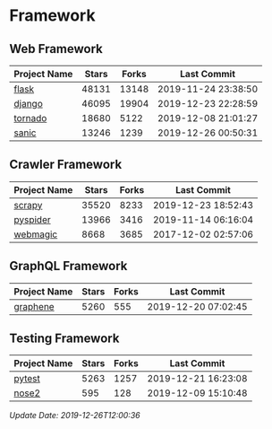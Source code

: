 # Framework

## Web Framework

| Project Name | Stars | Forks | Last Commit |
| ------------ | ----- | ----- | ----------- |
| [flask](https://github.com/pallets/flask) | 48131 | 13148 | 2019-11-24 23:38:50 |
| [django](https://github.com/django/django) | 46095 | 19904 | 2019-12-23 22:28:59 |
| [tornado](https://github.com/tornadoweb/tornado) | 18680 | 5122 | 2019-12-08 21:01:27 |
| [sanic](https://github.com/huge-success/sanic) | 13246 | 1239 | 2019-12-26 00:50:31 |

## Crawler Framework

| Project Name | Stars | Forks | Last Commit |
| ------------ | ----- | ----- | ----------- |
| [scrapy](https://github.com/scrapy/scrapy) | 35520 | 8233 | 2019-12-23 18:52:43 |
| [pyspider](https://github.com/binux/pyspider) | 13966 | 3416 | 2019-11-14 06:16:04 |
| [webmagic](https://github.com/code4craft/webmagic) | 8668 | 3685 | 2017-12-02 02:57:06 |

## GraphQL Framework

| Project Name | Stars | Forks | Last Commit |
| ------------ | ----- | ----- | ----------- |
| [graphene](https://github.com/graphql-python/graphene) | 5260 | 555 | 2019-12-20 07:02:45 |

## Testing Framework

| Project Name | Stars | Forks | Last Commit |
| ------------ | ----- | ----- | ----------- |
| [pytest](https://github.com/pytest-dev/pytest) | 5263 | 1257 | 2019-12-21 16:23:08 |
| [nose2](https://github.com/nose-devs/nose2) | 595 | 128 | 2019-12-09 15:10:48 |

*Update Date: 2019-12-26T12:00:36*